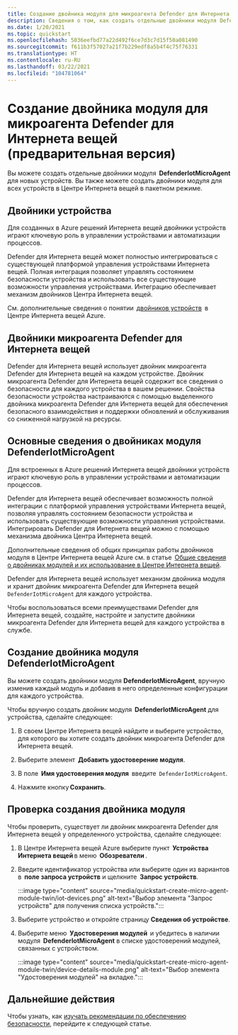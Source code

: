```yaml
---
title: Создание двойника модуля для микроагента Defender для Интернета вещей (предварительная версия)
description: Сведения о том, как создать отдельные двойники модуля DefenderIotMicroAgent для новых устройств.
ms.date: 1/20/2021
ms.topic: quickstart
ms.openlocfilehash: 5036eefbd77a22d492f6ce7d3c7d15f50a081490
ms.sourcegitcommit: f611b3f57027a21f7b229edf8a5b4f4c75f76331
ms.translationtype: HT
ms.contentlocale: ru-RU
ms.lasthandoff: 03/22/2021
ms.locfileid: "104781064"
---
```

# <a name="create-a-defender-iot-micro-agent-module-twin-preview"></a>Создание двойника модуля для микроагента Defender для Интернета вещей (предварительная версия)

Вы можете создать отдельные двойники модуля  **DefenderIotMicroAgent** для новых устройств. Вы также можете создать двойники модуля для всех устройств в Центре Интернета вещей в пакетном режиме. 

## <a name="device-twins"></a>Двойники устройства 

Для созданных в Azure решений Интернета вещей двойники устройств играют ключевую роль в управлении устройствами и автоматизации процессов. 

Defender для Интернета вещей может полностью интегрироваться с существующей платформой управления устройствами Интернета вещей. Полная интеграция позволяет управлять состоянием безопасности устройства и использовать все существующие возможности управления устройствами. Интеграцию обеспечивает механизм двойников Центра Интернета вещей. 

См. дополнительные сведения о понятии  [двойников устройств](../iot-hub/iot-hub-devguide-device-twins.md)  в Центре Интернета вещей Azure. 

## <a name="defender-iot-micro-agent-twins"></a>Двойники микроагента Defender для Интернета вещей 

Defender для Интернета вещей использует двойник микроагента Defender для Интернета вещей на каждом устройстве. Двойник микроагента Defender для Интернета вещей содержит все сведения о безопасности для каждого устройства в вашем решении. Свойства безопасности устройства настраиваются с помощью выделенного двойника микроагента Defender для Интернета вещей для обеспечения безопасного взаимодействия и поддержки обновлений и обслуживания со сниженной нагрузкой на ресурсы. 

## <a name="understanding-defenderiotmicroagent-module-twins"></a>Основные сведения о двойниках модуля DefenderIotMicroAgent 

Для встроенных в Azure решений Интернета вещей двойники устройств играют ключевую роль в управлении устройствами и автоматизации процессов.

Defender для Интернета вещей обеспечивает возможность полной интеграции с платформой управления устройствами Интернета вещей, позволяя управлять состоянием безопасности устройства и использовать существующие возможности управления устройствами. Интегрировать Defender для Интернета вещей можно с помощью механизма двойника Центра Интернета вещей.  

Дополнительные сведения об общих принципах работы двойников модуля в Центре Интернета вещей Azure см. в статье  [Общие сведения о двойниках модулей и их использование в Центре Интернета вещей](../iot-hub/iot-hub-devguide-module-twins.md).

Defender для Интернета вещей использует механизм двойника модуля и хранит двойник микроагента Defender для Интернета вещей `DefenderIotMicroAgent` для каждого устройства. 

Чтобы воспользоваться всеми преимуществами Defender для Интернета вещей, создайте, настройте и запустите двойники микроагента Defender для Интернета вещей для каждого устройства в службе. 

## <a name="create-defenderiotmicroagent-module-twin"></a>Создание двойника модуля DefenderIotMicroAgent 

Вы можете создать двойники модуля **DefenderIotMicroAgent**, вручную изменив каждый модуль и добавив в него определенные конфигурации для каждого устройства. 

Чтобы вручную создать двойник модуля  **DefenderIotMicroAgent** для устройства, сделайте следующее: 

1. В своем Центре Интернета вещей найдите и выберите устройство, для которого вы хотите создать двойник микроагента Defender для Интернета вещей. 

1. Выберите элемент  **Добавить удостоверение модуля**. 

1. В поле  **Имя удостоверения модуля**  введите  `DefenderIotMicroAgent`. 

1. Нажмите кнопку **Сохранить**. 

## <a name="verify-the-creation-of-a-module-twin"></a>Проверка создания двойника модуля 

Чтобы проверить, существует ли двойник микроагента Defender для Интернета вещей у определенного устройства, сделайте следующее: 

1. В Центре Интернета вещей Azure выберите пункт  **Устройства Интернета вещей** в меню  **Обозреватели** . 

1. Введите идентификатор устройства или выберите один из вариантов в  **поле запроса устройств** и щелкните  **Запрос устройств**.  

    :::image type="content" source="media/quickstart-create-micro-agent-module-twin/iot-devices.png" alt-text="Выбор элемента &quot;Запрос устройств&quot; для получения списка устройств.":::

1. Выберите устройство и откройте страницу **Сведения об устройстве**. 

1. Выберите меню  **Удостоверения модулей**  и убедитесь в наличии модуля  **DefenderIotMicroAgent** в списке удостоверений модулей, связанных с устройством.  

    :::image type="content" source="media/quickstart-create-micro-agent-module-twin/device-details-module.png" alt-text="Выбор элемента &quot;Удостоверения модулей&quot; на вкладке.":::

## <a name="next-steps"></a>Дальнейшие действия 

Чтобы узнать, как [изучать рекомендации по обеспечению безопасности](quickstart-investigate-security-recommendations.md), перейдите к следующей статье.
